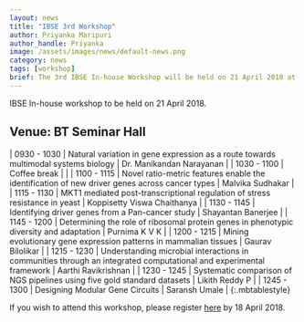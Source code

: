 ```yaml
---
layout: news
title: "IBSE 3rd Workshop"
author: Priyanka Maripuri
author_handle: Priyanka
image: /assets/images/news/default-news.png
category: news
tags: [workshop]
brief: The 3rd IBSE In-house Workshop will be held on 21 April 2018 at BT Seminar Hall. 
---
```

IBSE In-house workshop to be held on 21 April 2018.

<h2><span class =" label label-default">Venue: BT Seminar Hall</span></h2>

| 0930&nbsp;-&nbsp;1030 |  Natural variation in gene expression as a route towards multimodal systems biology | Dr. Manikandan Narayanan |
| 1030 - 1100 |  Coffee break |  |
| 1100 - 1115 |  Novel ratio-metric features enable the identification of new driver genes across cancer types | Malvika Sudhakar   |
| 1115 - 1130 |  MKT1 mediated post-transcriptional regulation of stress resistance in yeast  | Koppisetty Viswa Chaithanya  |
| 1130 - 1145 | Identifying driver genes from a Pan-cancer study | Shayantan Banerjee |
| 1145 - 1200 |  Determining the role of ribosomal protein genes in phenotypic diversity and adaptation | Purnima K V K |
| 1200 - 1215 |  Mining evolutionary gene expression patterns in mammalian tissues | Gaurav Bilolikar |
| 1215 - 1230 |  Understanding microbial interactions in communities through an integrated computational and experimental framework | Aarthi Ravikrishnan |
| 1230 - 1245 |  Systematic comparison of NGS pipelines using five gold standard datasets | Likith Reddy P |
| 1245 - 1300 |  Designing Modular Gene Circuits | Saransh Umale |
{:.mbtablestyle}


If you wish to attend this workshop, please register [here](https://docs.google.com/forms/d/e/1FAIpQLSeG17rW86A03corwF1ypXW_yqX9WprrZY4yvTYJf0SKRWj7WA/viewform) by 18 April 2018.
